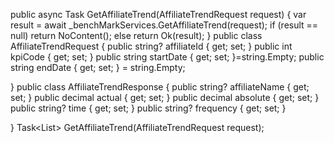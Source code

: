 public async Task<IActionResult> GetAffiliateTrend(AffiliateTrendRequest request)
{
    var result = await _benchMarkServices.GetAffiliateTrend(request);
    if (result == null) return NoContent();
    else return Ok(result);
}
public class AffiliateTrendRequest
{
    public string? affiliateId { get; set; }
    public int kpiCode { get; set; }
    public string startDate { get; set; }=string.Empty;
    public string endDate { get; set; } = string.Empty;        

}
public class AffiliateTrendResponse
{
    public string? affiliateName { get; set; }
    public decimal actual { get; set; }
    public decimal absolute { get; set; }
    public string? time { get; set; }
    public string? frequency { get; set; }

}
Task<List<AffiliateTrendResponse>> GetAffiliateTrend(AffiliateTrendRequest request);
